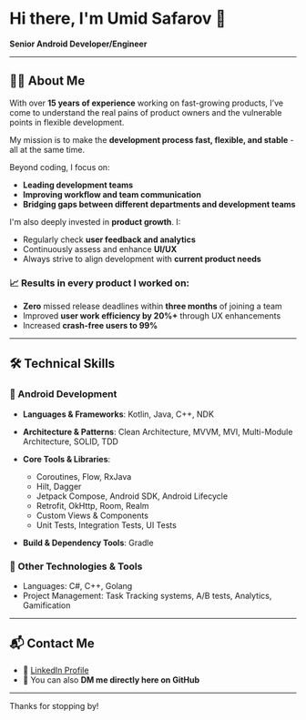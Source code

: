 # Hi there, I'm Umid Safarov 👋

**Senior Android Developer/Engineer**

---

## 🧑‍💻 About Me

With over **15 years of experience** working on fast-growing products, I’ve come to understand the real pains of product owners and the vulnerable points in flexible development.

My mission is to make the **development process fast, flexible, and stable** - all at the same time.

Beyond coding, I focus on:
- **Leading development teams**
- **Improving workflow and team communication**
- **Bridging gaps between different departments and development teams**

I'm also deeply invested in **product growth**. I:
- Regularly check **user feedback and analytics**
- Continuously assess and enhance **UI/UX**
- Always strive to align development with **current product needs**

### 📈 Results in every product I worked on:
- **Zero** missed release deadlines within **three months** of joining a team  
- Improved **user work efficiency by 20%+** through UX enhancements  
- Increased **crash-free users to 99%**

---

## 🛠️ Technical Skills

### 📱 Android Development
- **Languages & Frameworks**: Kotlin, Java, C++, NDK
- **Architecture & Patterns**: Clean Architecture, MVVM, MVI, Multi-Module Architecture, SOLID, TDD  
- **Core Tools & Libraries**:  
  - Coroutines, Flow, RxJava  
  - Hilt, Dagger  
  - Jetpack Compose, Android SDK, Android Lifecycle  
  - Retrofit, OkHttp, Room, Realm  
  - Custom Views & Components  
  - Unit Tests, Integration Tests, UI Tests  

- **Build & Dependency Tools**: Gradle  

### 🧰 Other Technologies & Tools
- Languages: C#, C++, Golang
- Project Management: Task Tracking systems, A/B tests, Analytics, Gamification

---

## 📬 Contact Me

- 🔗 [LinkedIn Profile]([https://www.linkedin.com/in/your-profile](https://www.linkedin.com/in/umidsafarov/))
- 📩 You can also **DM me directly here on GitHub**

---

Thanks for stopping by!
